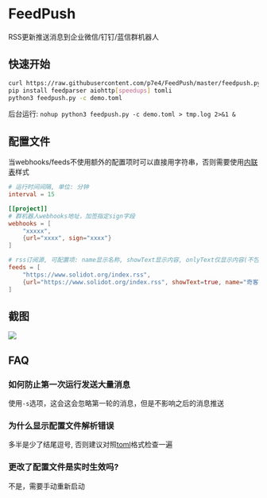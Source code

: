 # FeedPush

RSS更新推送消息到企业微信/钉钉/蓝信群机器人


## 快速开始

``` bash
curl https://raw.githubusercontent.com/p7e4/FeedPush/master/feedpush.py -O
pip install feedparser aiohttp[speedups] tomli
python3 feedpush.py -c demo.toml
```
后台运行: `nohup python3 feedpush.py -c demo.toml > tmp.log 2>&1 &`


## 配置文件

当webhooks/feeds不使用额外的配置项时可以直接用字符串，否则需要使用[内联表](https://toml.io/cn/v1.0.0#%E5%86%85%E8%81%94%E8%A1%A8)样式

``` toml
# 运行时间间隔, 单位: 分钟
interval = 15

[[project]]
# 群机器人webhooks地址，加签指定sign字段
webhooks = [
    "xxxxx",
    {url="xxxx", sign="xxxx"}
]

# rss订阅源, 可配置项: name显示名称, showText显示内容, onlyText仅显示内容(不包括标题链接等), showAuthor使用author字段代替订阅源名称
feeds = [
    "https://www.solidot.org/index.rss",
    {url="https://www.solidot.org/index.rss", showText=true, name="奇客Solidot"}
]
```

## 截图

![](https://s1.ax1x.com/2023/03/22/ppd4oSx.png)


## FAQ

### 如何防止第一次运行发送大量消息

使用`-s`选项，这会这会忽略第一轮的消息，但是不影响之后的消息推送


### 为什么显示配置文件解析错误

多半是少了结尾逗号, 否则建议对照[toml](https://toml.io/cn/)格式检查一遍


### 更改了配置文件是实时生效吗?

不是，需要手动重新启动



